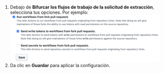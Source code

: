 1. Debajo de **Bifurcar los flujos de trabajo de la solicitud de extracción**, selecciona tus opciones. Por ejemplo: ![Habilita, inhabilita o limita las acciones para este repositorio](/assets/images/help/settings/actions-fork-pull-request-workflows.png)
1. Da clic en **Guardar** para aplicar la configuración.
